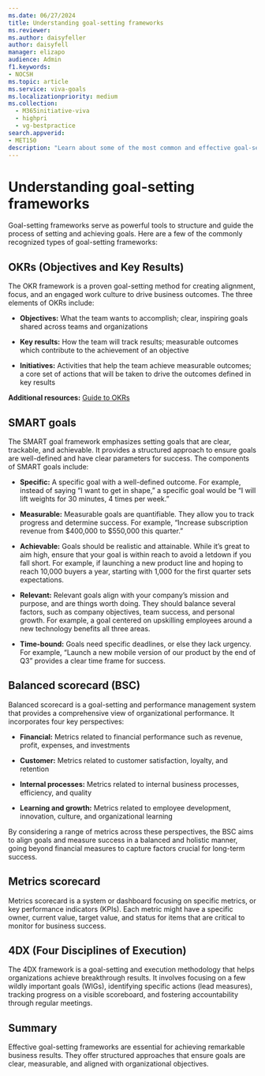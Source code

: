 ```yaml
---
ms.date: 06/27/2024
title: Understanding goal-setting frameworks
ms.reviewer: 
ms.author: daisyfeller
author: daisyfell
manager: elizapo
audience: Admin
f1.keywords:
- NOCSH
ms.topic: article
ms.service: viva-goals
ms.localizationpriority: medium
ms.collection:
  - M365initiative-viva
  - highpri
  - vg-bestpractice
search.appverid:
- MET150
description: "Learn about some of the most common and effective goal-setting frameworks, such as OKRs, SMART goals, and others."
---
```


# Understanding goal-setting frameworks

Goal-setting frameworks serve as powerful tools to structure and guide the process of setting and achieving goals. Here are a few of the commonly recognized types of goal-setting frameworks:

## OKRs (Objectives and Key Results)

The OKR framework is a proven goal-setting method for creating alignment, focus, and an engaged work culture to drive business outcomes. The three elements of OKRs include:

- **Objectives:** What the team wants to accomplish; clear, inspiring goals shared across teams and organizations

- **Key results:** How the team will track results; measurable outcomes which contribute to the achievement of an objective

- **Initiatives:** Activities that help the team achieve measurable outcomes; a core set of actions that will be taken to drive the outcomes defined in key results

**Additional resources:** [Guide to OKRs](write-okrs-overview.md)

## SMART goals

The SMART goal framework emphasizes setting goals that are clear, trackable, and achievable. It provides a structured approach to ensure goals are well-defined and have clear parameters for success. The components of SMART goals include:

- **Specific:** A specific goal with a well-defined outcome. For example, instead of saying “I want to get in shape,” a specific goal would be “I will lift weights for 30 minutes, 4 times per week.”

- **Measurable:** Measurable goals are quantifiable. They allow you to track progress and determine success. For example, “Increase subscription revenue from $400,000 to $550,000 this quarter.”

- **Achievable:** Goals should be realistic and attainable. While it’s great to aim high, ensure that your goal is within reach to avoid a letdown if you fall short. For example, if launching a new product line and hoping to reach 10,000 buyers a year, starting with 1,000 for the first quarter sets expectations.

- **Relevant:** Relevant goals align with your company’s mission and purpose, and are things worth doing. They should balance several factors, such as company objectives, team success, and personal growth. For example, a goal centered on upskilling employees around a new technology benefits all three areas.

- **Time-bound:** Goals need specific deadlines, or else they lack urgency. For example, “Launch a new mobile version of our product by the end of Q3” provides a clear time frame for success.

## Balanced scorecard (BSC)

Balanced scorecard is a goal-setting and performance management system that provides a comprehensive view of organizational performance. It incorporates four key perspectives:  

- **Financial:** Metrics related to financial performance such as revenue, profit, expenses, and investments

- **Customer:** Metrics related to customer satisfaction, loyalty, and retention

- **Internal processes:** Metrics related to internal business processes, efficiency, and quality

- **Learning and growth:** Metrics related to employee development, innovation, culture, and organizational learning

By considering a range of metrics across these perspectives, the BSC aims to align goals and measure success in a balanced and holistic manner, going beyond financial measures to capture factors crucial for long-term success.

## Metrics scorecard

Metrics scorecard is a system or dashboard focusing on specific metrics, or key performance indicators (KPIs). Each metric might have a specific owner, current value, target value, and status for items that are critical to monitor for business success.

## 4DX (Four Disciplines of Execution)

The 4DX framework is a goal-setting and execution methodology that helps organizations achieve breakthrough results. It involves focusing on a few wildly important goals (WIGs), identifying specific actions (lead measures), tracking progress on a visible scoreboard, and fostering accountability through regular meetings.

## Summary

Effective goal-setting frameworks are essential for achieving remarkable business results. They offer structured approaches that ensure goals are clear, measurable, and aligned with organizational objectives.
